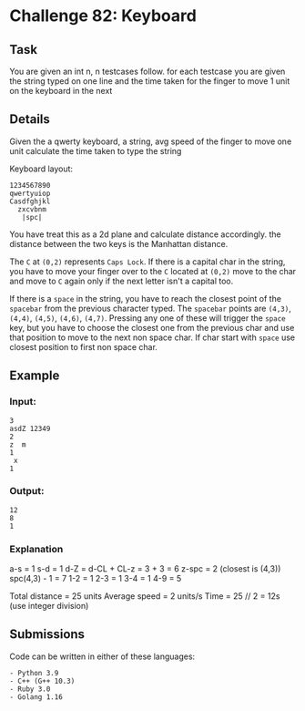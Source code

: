 # Challenge 82: Keyboard

## Task
You are given an int n, n testcases follow. for each testcase you are given the string typed on one line and the time taken for the finger to move 1 unit on the keyboard in the next

## Details
Given the a qwerty keyboard, a string, avg speed of the finger to move one unit calculate the time taken to type the string

Keyboard layout:
```
1234567890
qwertyuiop
Casdfghjkl
  zxcvbnm
   |spc|
```

You have treat this as a 2d plane and calculate distance accordingly. the distance between the two keys is the Manhattan distance.

The `C` at `(0,2)` represents `Caps Lock`. If there is a capital char in the string, you have to move your finger over to the `C` located at `(0,2)` move to the char and move to `C` again only if the next letter isn't a capital too.

If there is a `space` in the string, you have to reach the closest point of the `spacebar` from the previous character typed.
The `spacebar` points are `(4,3)`, `(4,4)`, `(4,5)`, `(4,6)`, `(4,7)`. Pressing any one of these will trigger the `space` key, but you have to choose the closest one from the previous char and use that position to move to the next non space char.
If char start with `space` use closest position to first non space char.

## Example
### Input:
```
3
asdZ 12349
2
z  m
1
 x
1
```
### Output:
```
12
8
1
```

### Explanation
a-s = 1
s-d = 1
d-Z = d-CL + CL-z = 3 + 3 = 6
z-spc = 2 (closest is (4,3))
spc(4,3) - 1 = 7
1-2 = 1
2-3 = 1
3-4 = 1
4-9 = 5

Total distance = 25 units
Average speed = 2 units/s
Time = 25 // 2 = 12s (use integer division)


## Submissions
Code can be written in either of these languages:
```
- Python 3.9
- C++ (G++ 10.3)
- Ruby 3.0
- Golang 1.16
```
